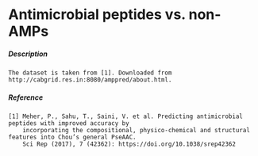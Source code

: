 # Antimicrobial peptides vs. non-AMPs

##### Description

    The dataset is taken from [1]. Downloaded from http://cabgrid.res.in:8080/amppred/about.html.
    
##### Reference

    [1] Meher, P., Sahu, T., Saini, V. et al. Predicting antimicrobial peptides with improved accuracy by 
        incorporating the compositional, physico-chemical and structural features into Chou’s general PseAAC. 
        Sci Rep (2017), 7 (42362): https://doi.org/10.1038/srep42362
    